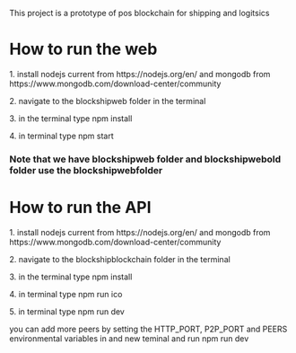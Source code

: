 
<p>This project is a prototype of pos blockchain for shipping and logitsics</p>

<h1>How to run the web</h1>
<p>1. install nodejs current from https://nodejs.org/en/ and mongodb from https://www.mongodb.com/download-center/community</p>
<p>2. navigate to the blockshipweb folder in the terminal</p>
<p>3. in the terminal type npm install </p>
<p>4. in terminal type npm start </p>
<h3>Note that we have blockshipweb folder and blockshipwebold folder use the blockshipwebfolder</h3>

<h1>How to run the API</h1>
<p>1. install nodejs current from https://nodejs.org/en/ and mongodb from https://www.mongodb.com/download-center/community</p>
<p>2. navigate to the blockshipblockchain folder in the terminal</p>
<p>3. in the terminal type npm install </p>
<p>4. in terminal type npm run ico</p>
<p>5. in terminal type npm run dev</p>
<p>you can add more peers by setting the HTTP_PORT, P2P_PORT and PEERS environmental variables in and new teminal and run npm run dev</p>
